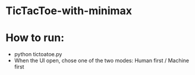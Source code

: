 # TicTacToe-with-minimax
# How to run: 
- python tictoatoe.py
- When the UI open, chose one of the two modes: Human first / Machine first 